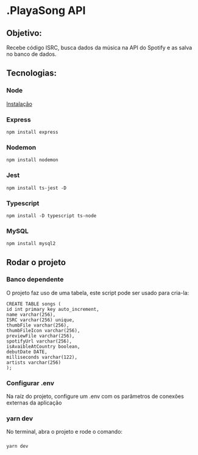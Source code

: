 # .PlayaSong API

## Objetivo:

Recebe código ISRC, busca dados da música na API do Spotify e as salva no banco de dados.

## Tecnologias:

### Node
[Instalação](https://nodejs.org/en/)

### Express
    npm install express

### Nodemon
    npm install nodemon

### Jest
    npm install ts-jest -D

### Typescript
    npm install -D typescript ts-node

### MySQL
    npm install mysql2

## Rodar o projeto

### Banco dependente
O projeto faz uso de uma tabela, este script pode ser usado para cria-la:

    CREATE TABLE songs (
    id int primary key auto_increment,
    name varchar(256),
    ISRC varchar(256) unique,
    thumbFile varchar(256),
    thumbFileIcon varchar(256),
    previewFile varchar(256),
    spotifyUrl varchar(256),
    isAvaibleAtCountry boolean,
    debutDate DATE,
    milliseconds varchar(122),
    artists varchar(256)
    );

### Configurar .env
Na raíz do projeto, configure um .env com os parâmetros de conexões externas da aplicação

### yarn dev
No terminal, abra o projeto e rode o comando:
###
    yarn dev